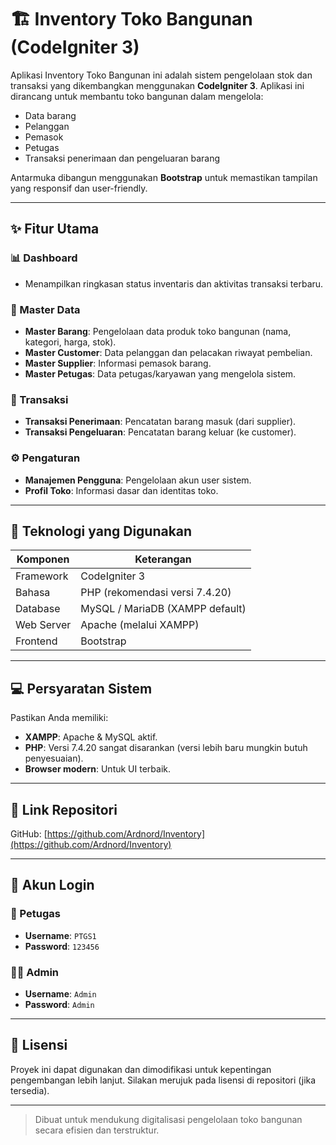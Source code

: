 # 🏗️ Inventory Toko Bangunan (CodeIgniter 3)

Aplikasi Inventory Toko Bangunan ini adalah sistem pengelolaan stok dan transaksi yang dikembangkan menggunakan **CodeIgniter 3**. Aplikasi ini dirancang untuk membantu toko bangunan dalam mengelola:

- Data barang
- Pelanggan
- Pemasok
- Petugas
- Transaksi penerimaan dan pengeluaran barang

Antarmuka dibangun menggunakan **Bootstrap** untuk memastikan tampilan yang responsif dan user-friendly.

---

## ✨ Fitur Utama

### 📊 Dashboard
- Menampilkan ringkasan status inventaris dan aktivitas transaksi terbaru.

### 📁 Master Data
- **Master Barang**: Pengelolaan data produk toko bangunan (nama, kategori, harga, stok).
- **Master Customer**: Data pelanggan dan pelacakan riwayat pembelian.
- **Master Supplier**: Informasi pemasok barang.
- **Master Petugas**: Data petugas/karyawan yang mengelola sistem.

### 🔄 Transaksi
- **Transaksi Penerimaan**: Pencatatan barang masuk (dari supplier).
- **Transaksi Pengeluaran**: Pencatatan barang keluar (ke customer).

### ⚙️ Pengaturan
- **Manajemen Pengguna**: Pengelolaan akun user sistem.
- **Profil Toko**: Informasi dasar dan identitas toko.

---

## 🧰 Teknologi yang Digunakan

| Komponen       | Keterangan                          |
|----------------|--------------------------------------|
| Framework      | CodeIgniter 3                        |
| Bahasa         | PHP (rekomendasi versi 7.4.20)       |
| Database       | MySQL / MariaDB (XAMPP default)      |
| Web Server     | Apache (melalui XAMPP)              |
| Frontend       | Bootstrap                            |

---

## 💻 Persyaratan Sistem

Pastikan Anda memiliki:

- **XAMPP**: Apache & MySQL aktif.
- **PHP**: Versi 7.4.20 sangat disarankan (versi lebih baru mungkin butuh penyesuaian).
- **Browser modern**: Untuk UI terbaik.

---

## 🔗 Link Repositori

GitHub: [https://github.com/Ardnord/Inventory](https://github.com/Ardnord/Inventory)

---

## 🔐 Akun Login

### 👤 Petugas
- **Username**: `PTGS1`  
- **Password**: `123456`

### 👨‍💼 Admin
- **Username**: `Admin`  
- **Password**: `Admin`

---

## 📩 Lisensi

Proyek ini dapat digunakan dan dimodifikasi untuk kepentingan pengembangan lebih lanjut. Silakan merujuk pada lisensi di repositori (jika tersedia).

---

> Dibuat untuk mendukung digitalisasi pengelolaan toko bangunan secara efisien dan terstruktur.
